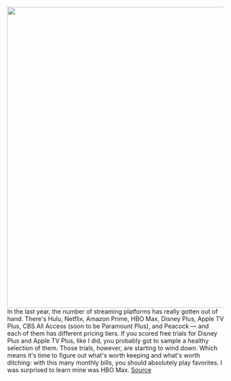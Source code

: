 <img src='https://cdn.vox-cdn.com/thumbor/YIcBVmWKVlbwDclLjgacduOqJn0=/0x0:5000x3750/1200x800/filters:focal(2100x1475:2900x2275)/cdn.vox-cdn.com/uploads/chorus_image/image/67733841/1229030274.0.jpg' width='700px' /><br/>
In the last year, the number of streaming platforms has really gotten out of hand. There's Hulu, Netflix, Amazon Prime, HBO Max, Disney Plus, Apple TV Plus, CBS All Access (soon to be Paramount Plus), and Peacock — and each of them has different pricing tiers. If you scored free trials for Disney Plus and Apple TV Plus, like I did, you probably got to sample a healthy selection of them. Those trials, however, are starting to wind down. Which means it's time to figure out what's worth keeping and what's worth ditching: with this many monthly bills, you should absolutely play favorites. I was surprised to learn mine was HBO Max.
<a href='https://www.theverge.com/21548253/hbo-max-netflix-hulu-streaming-cable'> Source <a/>